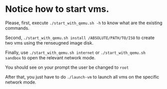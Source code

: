 # Notice how to start vms.

Please, first, execute `./start_with_qemu.sh -h` to know what are the existing commands.

Second, `./start_with_qemu.sh install /ABSOLUTE/PATH/TO/ISO` to create two vms using the renseugned image disk.

Finally, use `./start_with_qemu.sh internet` or `./start_with_qemu.sh sandbox` to open the relevant network mode.

You should see on your prompt the user be changed to `root`

After that, you just have to do `./launch-vm` to launch all vms on the specific network mode.
